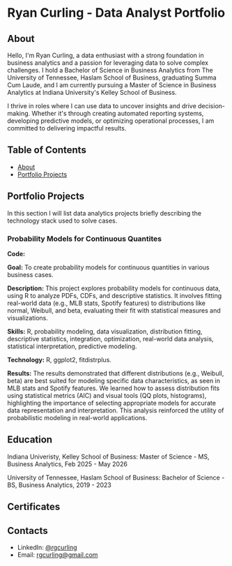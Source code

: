 # Ryan Curling - Data Analyst Portfolio

## About
Hello, I'm Ryan Curling, a data enthusiast with a strong foundation in business analytics and a passion for leveraging data to solve complex challenges. I hold a Bachelor of Science in Business Analytics from The University of Tennessee, Haslam School of Business, graduating Summa Cum Laude, and I am currently pursuing a Master of Science in Business Analytics at Indiana University's Kelley School of Business.

I thrive in roles where I can use data to uncover insights and drive decision-making. Whether it's through creating automated reporting systems, developing predictive models, or optimizing operational processes, I am committed to delivering impactful results.

## Table of Contents
- [About](https://github.com/rgcurling/Ryan-Curling-Portfolio/blob/main/README.md#about)
- [Portfolio Projects](https://github.com/rgcurling/Ryan-Curling-Portfolio/blob/main/README.md#portfolio-projects)


## Portfolio Projects
In this section I will list data analytics projects briefly describing the technology stack used to solve cases.

### Probability Models for Continuous Quantites
**Code:**

**Goal:** To create probability models for continuous quantities in various business cases.

**Description:** This project explores probability models for continuous data, using R to analyze PDFs, CDFs, and descriptive statistics. It involves fitting real-world data (e.g., MLB stats, Spotify features) to distributions like normal, Weibull, and beta, evaluating their fit with statistical measures and visualizations.

**Skills:** R, probability modeling, data visualization, distribution fitting, descriptive statistics, integration, optimization, real-world data analysis, statistical interpretation, predictive modeling.

**Technology:** R, ggplot2, fitdistrplus.

**Results:** The results demonstrated that different distributions (e.g., Weibull, beta) are best suited for modeling specific data characteristics, as seen in MLB stats and Spotify features. We learned how to assess distribution fits using statistical metrics (AIC) and visual tools (QQ plots, histograms), highlighting the importance of selecting appropriate models for accurate data representation and interpretation. This analysis reinforced the utility of probabilistic modeling in real-world applications.

## Education
Indiana Univeristy, Kelley School of Business: 
Master of Science - MS, Business Analytics,
Feb 2025 - May 2026

University of Tennessee, Haslam School of Business:
Bachelor of Science - BS, Business Analytics, 
2019 - 2023

## Certificates


## Contacts
- LinkedIn: [@rgcurling](https://www.linkedin.com/in/ryan-curling-79813b1b8/)
- Email: rgcurling@gmail.com
